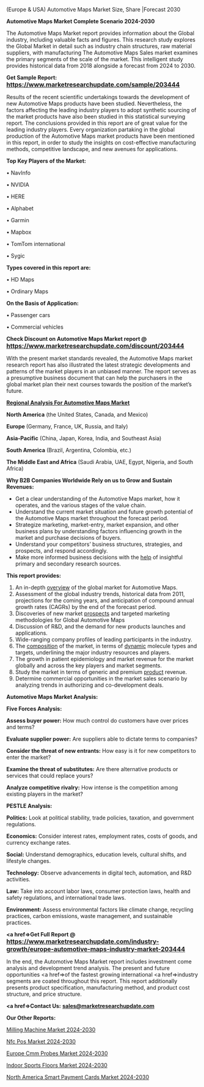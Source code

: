  (Europe & USA) Automotive Maps Market Size, Share |Forecast 2030

<strong>Automotive Maps Market Complete Scenario 2024-2030</strong>

The Automotive Maps Market report provides information about the Global industry, including valuable facts and figures. This research study explores the Global Market in detail such as industry chain structures, raw material suppliers, with manufacturing The Automotive Maps Sales market examines the primary segments of the scale of the market. This intelligent study provides historical data from 2018 alongside a forecast from 2024 to 2030.

<strong>Get Sample Report: <a href=https://www.marketresearchupdate.com/sample/203444><font size=3 color=#0000ff>https://www.marketresearchupdate.com/sample/203444</font></a></strong>

Results of the recent scientific undertakings towards the development of new Automotive Maps products have been studied. Nevertheless, the factors affecting the leading industry players to adopt synthetic sourcing of the market products have also been studied in this statistical surveying report. The conclusions provided in this report are of great value for the leading industry players. Every organization partaking in the global production of the Automotive Maps market products have been mentioned in this report, in order to study the insights on cost-effective manufacturing methods, competitive landscape, and new avenues for applications.

<strong>Top Key Players of the Market:</strong>

• NavInfo

• NVIDIA

• HERE

• Alphabet

• Garmin

• Mapbox

• TomTom international

• Sygic

<strong>Types covered in this report are: </strong>

• HD Maps

• Ordinary Maps

<strong>On the Basis of Application:</strong>

• Passenger cars

• Commercial vehicles

<strong>Check Discount on Automotive Maps Market report @ <a href=https://www.marketresearchupdate.com/discount/203444><font size=3 color=#0000ff>https://www.marketresearchupdate.com/discount/203444</font></a></strong>

With the present market standards revealed, the Automotive Maps market research report has also illustrated the latest strategic developments and patterns of the market players in an unbiased manner. The report serves as a presumptive business document that can help the purchasers in the global market plan their next courses towards the position of the market’s future.

<strong><u><b>Regional Analysis For Automotive Maps Market</b></u></strong>

<strong><b>North America</b></strong> (the United States, Canada, and Mexico)

<strong><b>Europe </b></strong>(Germany, France, UK, Russia, and Italy)

<strong><b>Asia-Pacific</b></strong> (China, Japan, Korea, India, and Southeast Asia)

<strong><b>South America</b></strong> (Brazil, Argentina, Colombia, etc.)

<strong><b>The Middle East and Africa</b></strong> (Saudi Arabia, UAE, Egypt, Nigeria, and South Africa)

<strong>Why B2B Companies Worldwide Rely on us to Grow and Sustain Revenues:</strong>
<ul>
  <li>Get a clear understanding of the Automotive Maps market, how it operates, and the various stages of the value chain.</li>
  <li>Understand the current market situation and future growth potential of the Automotive Maps market throughout the forecast period.</li>
  <li>Strategize marketing, market-entry, market expansion, and other business plans by understanding factors influencing growth in the market and purchase decisions of buyers.</li>
  <li>Understand your competitors’ business structures, strategies, and prospects, and respond accordingly.</li>
  <li>Make more informed business decisions with the <a href=ASDF991299>help</a> of insightful primary and secondary research sources.</li>
</ul>
<strong>This report provides:</strong>
<ol>
  <li>An in-depth <a href=>overview</a> of the global market for Automotive Maps.</li>
  <li>Assessment of the global industry trends, historical data from 2011, projections for the coming years, and anticipation of compound annual growth rates (CAGRs) by the end of the forecast period.</li>
  <li>Discoveries of new market <a href=>prospects</a> and targeted marketing methodologies for Global Automotive Maps</li>
  <li>Discussion of R&amp;D, and the demand for new products launches and applications.</li>
  <li>Wide-ranging company profiles of leading participants in the industry.</li>
  <li>The <a href=ASDF881288>composition</a> of the market, in terms of <a href=>dynamic</a> molecule types and targets, underlining the major industry resources and players.</li>
  <li>The growth in patient epidemiology and market revenue for the market globally and across the key players and market segments.</li>
  <li>Study the market in terms of generic and premium <a href=>product</a> revenue.</li>
  <li>Determine commercial opportunities in the market sales scenario by analyzing trends in authorizing and co-development deals.</li>
</ol>

<strong>Automotive Maps Market Analysis:</strong>

<strong>Five Forces Analysis:</strong>

<strong>Assess buyer power:</strong> How much control do customers have over prices and terms?

<strong>Evaluate supplier power:</strong> Are suppliers able to dictate terms to companies?

<strong>Consider the threat of new entrants:</strong> How easy is it for new competitors to enter the market?

<strong>Examine the threat of substitutes:</strong> Are there alternative products or services that could replace yours?

<strong>Analyze competitive rivalry:</strong> How intense is the competition among existing players in the market?

<strong>PESTLE Analysis:</strong>

<strong>Politics:</strong> Look at political stability, trade policies, taxation, and government regulations.

<strong>Economics:</strong> Consider interest rates, employment rates, costs of goods, and currency exchange rates.

<strong>Social:</strong> Understand demographics, education levels, cultural shifts, and lifestyle changes.

<strong>Technology:</strong> Observe advancements in digital tech, automation, and R&D activities.

<strong>Law:</strong> Take into account labor laws, consumer protection laws, health and safety regulations, and international trade laws.

<strong>Environment:</strong> Assess environmental factors like climate change, recycling practices, carbon emissions, waste management, and sustainable practices.

<strong><a href=>Get Full Report</a> @ <a href=https://www.marketresearchupdate.com/industry-growth/europe-automotive-maps-industry-market-203444><font size=3 color=#0000ff>https://www.marketresearchupdate.com/industry-growth/europe-automotive-maps-industry-market-203444</font></a></strong>

In the end, the Automotive Maps Market report includes investment come analysis and development trend analysis. The present and future opportunities <a href=>of</a> the fastest growing international <a href=>industry</a> segments are coated throughout this report. This report additionally presents product specification, manufacturing method, and product cost structure, and price structure.

<strong><a href=><strong>Contact Us:</strong></a></strong>
<strong>sales@marketresearchupdate.com</strong>

<strong>Our Other Reports:</strong>

<a href=https://www.linkedin.com/pulse/milling-machine-market-2023-top-key-players-types>Milling Machine Market 2024-2030</a>

<a href=https://www.linkedin.com/pulse/nfc-pos-market-analysis-segment-region-growth>Nfc Pos Market 2024-2030</a>

<a href=https://www.linkedin.com/pulse/europe-cmm-probes-market-2023-top-industry-trend>Europe Cmm Probes Market 2024-2030</a>

<a href=https://www.linkedin.com/pulse/indoor-sports-floors-market-advancing-growth-bsblf/>Indoor Sports Floors Market 2024-2030</a>

<a href=https://www.linkedin.com/pulse/north-america-smart-payment-cards-market-2023-2030-gxjxf/>North America Smart Payment Cards Market 2024-2030</a>
